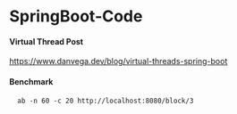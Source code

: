 # SpringBoot-Code

#### Virtual Thread Post
https://www.danvega.dev/blog/virtual-threads-spring-boot

#### Benchmark 
```
  ab -n 60 -c 20 http://localhost:8080/block/3
```



